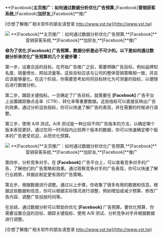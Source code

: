 **[Facebook]**主页推广：如何通过数据分析优化广告预算,**[Facebook]**营销获客系统,**[Facebook]**加好友,**[Facebook]**推广

[😍想了解推广相关软件的朋友请登录 http://www.vst.tw](http://www.vst.tw)

 <center><img src="https://vst.tw/MP4/tuiguang/png/2.png" alt="**[Facebook]**主页推广：如何通过数据分析优化广告预算,**[Facebook]**营销获客系统,**[Facebook]**加好友,**[Facebook]**推广"></center>

**😄为了优化 **[Facebook]** 广告预算，数据分析是必不可少的。以下是如何通过数据分析来优化广告预算的几个关键步骤：**

第一步，设置合适的目标。在开始广告推广之前，需要明确广告目标，例如品牌知名度、销量增长、网站流量等。这些目标应该与公司的整体营销策略相一致，并且应该能够量化。在这个阶段，你需要思考如何将目标转化为可测量的指标，以便随后进行数据分析。

第二步，跟踪关键指标。一旦确定了广告目标，就需要在 **[Facebook]** 广告平台上设置跟踪像点击率（CTR）、转化率等重要数据。这些指标可以直接反映出广告的效果。通过分析这些指标，你可以快速了解广告的表现，并在需要的时候进行调整。

第三步，使用 A/B 测试。A/B 测试是一种比较不同广告版本的方法，以确定哪个版本表现更好。通过在同一时间段内比较两个版本的数据，你可以快速确定哪个版本的广告更受欢迎，从而优化预算。

 <center><img src="https://vst.tw/MP4/tuiguang/png/3.png" alt="**[Facebook]**主页推广：如何通过数据分析优化广告预算,**[Facebook]**营销获客系统,**[Facebook]**加好友,**[Facebook]**推广"></center>

第四步，分析竞争对手。在 **[Facebook]** 广告平台上，可以查看竞争对手的广告，了解他们的广告策略和效果。通过观察竞争对手的广告表现，你可以快速了解行业趋势，并据此制定更有效的广告策略。

第五步，根据数据进行调整。通过以上步骤，你收集了很多有用的数据和信息。根据这些数据和信息，你可以根据实际情况进行调整，例如增加或减少预算、修改广告内容、调整广告投放时间等。

在总结，通过数据分析可以帮助你优化 **[Facebook]** 广告预算。要优化预算，你需要设置合适的目标、跟踪关键指标、使用 A/B 测试、分析竞争对手并根据数据进行调整。

[😍想了解推广相关软件的朋友请登录 http://www.vst.tw](http://www.vst.tw)



